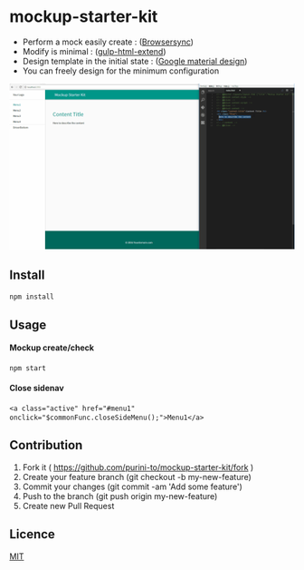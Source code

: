mockup-starter-kit
====

* Perform a mock easily create : ([Browsersync](https://www.browsersync.io/))
* Modify is minimal : ([gulp-html-extend](https://github.com/FrankFang/gulp-html-extend))
* Design template in the initial state : ([Google material design](https://material.google.com/))
* You can freely design for the minimum configuration

![image](https://raw.githubusercontent.com/purini-to/mockup-starter-kit/master/doc/images/demo.gif)

## Install

```
npm install
```

## Usage

#### Mockup create/check

```
npm start
```

#### Close sidenav

```
<a class="active" href="#menu1" onclick="$commonFunc.closeSideMenu();">Menu1</a>
```

## Contribution

1. Fork it ( https://github.com/purini-to/mockup-starter-kit/fork )
2. Create your feature branch (git checkout -b my-new-feature)
3. Commit your changes (git commit -am 'Add some feature')
4. Push to the branch (git push origin my-new-feature)
5. Create new Pull Request

## Licence

[MIT](https://github.com/tcnksm/tool/blob/master/LICENCE)
